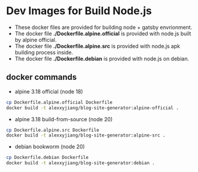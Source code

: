 # Dev Images for Build Node.js
* These docker files are provided for building node + gatsby envrionment.
* The docker file **./Dockerfile.alpine.official** is provided with node.js built by alpine official.
* The docker file **./Dockerfile.alpine.src** is provided with node.js apk building process inside.
* The docker file **./Dockerfile.debian** is provided with node.js on debian.

## docker commands
* alpine 3.18 official (node 18)
```sh
cp Dockerfile.alpine.official Dockerfile
docker build -t alexxyjiang/blog-site-generator:alpine-official .
```

* alpine 3.18 build-from-source (node 20)
```sh
cp Dockerfile.alpine.src Dockerfile
docker build -t alexxyjiang/blog-site-generator:alpine-src .
```

* debian bookworm (node 20)
```sh
cp Dockerfile.debian Dockerfile
docker build -t alexxyjiang/blog-site-generator:debian .
```
